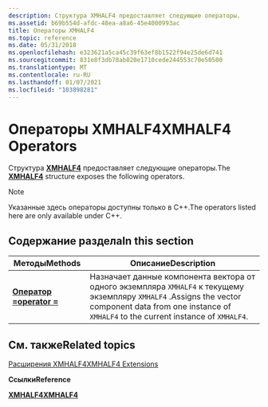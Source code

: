```yaml
---
description: Структура XMHALF4 предоставляет следующие операторы.
ms.assetid: b69b554d-afdc-48ea-a8a6-45e4000993ac
title: Операторы XMHALF4
ms.topic: reference
ms.date: 05/31/2018
ms.openlocfilehash: e323621a5ca45c39f63ef8b1522f94e25de6d741
ms.sourcegitcommit: 831e8f3db78ab820e1710cede244553c70e50500
ms.translationtype: MT
ms.contentlocale: ru-RU
ms.lasthandoff: 01/07/2021
ms.locfileid: "103898281"
---
```

# <a name="xmhalf4-operators"></a><span data-ttu-id="b83ae-103">Операторы XMHALF4</span><span class="sxs-lookup"><span data-stu-id="b83ae-103">XMHALF4 Operators</span></span>

<span data-ttu-id="b83ae-104">Структура [**XMHALF4**](/windows/desktop/api/DirectXPackedVector/ns-directxpackedvector-xmhalf4) предоставляет следующие операторы.</span><span class="sxs-lookup"><span data-stu-id="b83ae-104">The [**XMHALF4**](/windows/desktop/api/DirectXPackedVector/ns-directxpackedvector-xmhalf4) structure exposes the following operators.</span></span>

> [!Note]  
> <span data-ttu-id="b83ae-105">Указанные здесь операторы доступны только в C++.</span><span class="sxs-lookup"><span data-stu-id="b83ae-105">The operators listed here are only available under C++.</span></span>

 

## <a name="in-this-section"></a><span data-ttu-id="b83ae-106">Содержание раздела</span><span class="sxs-lookup"><span data-stu-id="b83ae-106">In this section</span></span>



| <span data-ttu-id="b83ae-107">Методы</span><span class="sxs-lookup"><span data-stu-id="b83ae-107">Methods</span></span>                                              | <span data-ttu-id="b83ae-108">Описание</span><span class="sxs-lookup"><span data-stu-id="b83ae-108">Description</span></span>                                                                                                        |
|------------------------------------------------------|--------------------------------------------------------------------------------------------------------------------|
| [<span data-ttu-id="b83ae-109">**Оператор =**</span><span class="sxs-lookup"><span data-stu-id="b83ae-109">**operator =**</span></span>](/windows/win32/api/directxpackedvector/nf-directxpackedvector-xmhalf4-operator-assign)<br/> | <span data-ttu-id="b83ae-110">Назначает данные компонента вектора от одного экземпляра `XMHALF4` к текущему экземпляру `XMHALF4` .</span><span class="sxs-lookup"><span data-stu-id="b83ae-110">Assigns the vector component data from one instance of `XMHALF4` to the current instance of `XMHALF4`.</span></span> <br/> |



 

## <a name="related-topics"></a><span data-ttu-id="b83ae-111">См. также</span><span class="sxs-lookup"><span data-stu-id="b83ae-111">Related topics</span></span>

<dl> <dt>

[<span data-ttu-id="b83ae-112">Расширения XMHALF4</span><span class="sxs-lookup"><span data-stu-id="b83ae-112">XMHALF4 Extensions</span></span>](ovw-xmhalf4-extensions.md)
</dt> <dt>

<span data-ttu-id="b83ae-113">**Ссылки**</span><span class="sxs-lookup"><span data-stu-id="b83ae-113">**Reference**</span></span>
</dt> <dt>

[<span data-ttu-id="b83ae-114">**XMHALF4**</span><span class="sxs-lookup"><span data-stu-id="b83ae-114">**XMHALF4**</span></span>](/windows/desktop/api/DirectXPackedVector/ns-directxpackedvector-xmhalf4)
</dt> </dl>

 

 
